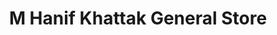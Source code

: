 ---
title: "M Hanif Khattak General Store"
url: /rwlpnddy/m-hanif-khattak-general-store/
shop: Allgemein
---